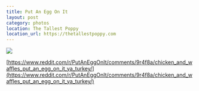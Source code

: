 ```yaml
---
title: Put An Egg On It
layout: post
category: photos
location: The Tallest Poppy
location_url: https://thetallestpoppy.com
---
```


![](https://www.dropbox.com/s/nhepf2b58f39957/Photo-2018-10-24%2C-5-04-51-PM.jpg?raw=1)

[https://www.reddit.com/r/PutAnEggOnIt/comments/9r4f8a/chicken_and_waffles_put_an_egg_on_it_ya_turkey/](https://www.reddit.com/r/PutAnEggOnIt/comments/9r4f8a/chicken_and_waffles_put_an_egg_on_it_ya_turkey/)